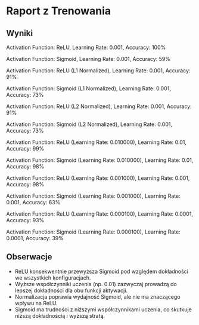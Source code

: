 # Raport z Trenowania
## Wyniki
Activation Function: ReLU, Learning Rate: 0.001, Accuracy: 100%

Activation Function: Sigmoid, Learning Rate: 0.001, Accuracy: 59%

Activation Function: ReLU (L1 Normalized), Learning Rate: 0.001, Accuracy: 91%

Activation Function: Sigmoid (L1 Normalized), Learning Rate: 0.001, Accuracy: 73%

Activation Function: ReLU (L2 Normalized), Learning Rate: 0.001, Accuracy: 91%

Activation Function: Sigmoid (L2 Normalized), Learning Rate: 0.001, Accuracy: 73%

Activation Function: ReLU (Learning Rate: 0.010000), Learning Rate: 0.01, Accuracy: 99%

Activation Function: Sigmoid (Learning Rate: 0.010000), Learning Rate: 0.01, Accuracy: 98%

Activation Function: ReLU (Learning Rate: 0.001000), Learning Rate: 0.001, Accuracy: 98%

Activation Function: Sigmoid (Learning Rate: 0.001000), Learning Rate: 0.001, Accuracy: 63%

Activation Function: ReLU (Learning Rate: 0.000100), Learning Rate: 0.0001, Accuracy: 93%

Activation Function: Sigmoid (Learning Rate: 0.000100), Learning Rate: 0.0001, Accuracy: 39%

## Obserwacje
- ReLU konsekwentnie przewyższa Sigmoid pod względem dokładności we wszystkich konfiguracjach.
- Wyższe współczynniki uczenia (np. 0.01) zazwyczaj prowadzą do lepszej dokładności dla obu funkcji aktywacji.
- Normalizacja poprawia wydajność Sigmoid, ale nie ma znaczącego wpływu na ReLU.
- Sigmoid ma trudności z niższymi współczynnikami uczenia, co skutkuje niższą dokładnością i wyższą stratą.

